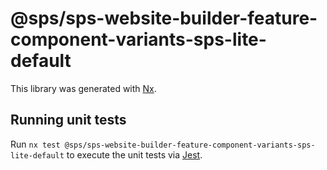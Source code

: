 # @sps/sps-website-builder-feature-component-variants-sps-lite-default

This library was generated with [Nx](https://nx.dev).

## Running unit tests

Run `nx test @sps/sps-website-builder-feature-component-variants-sps-lite-default` to execute the unit tests via [Jest](https://jestjs.io).
